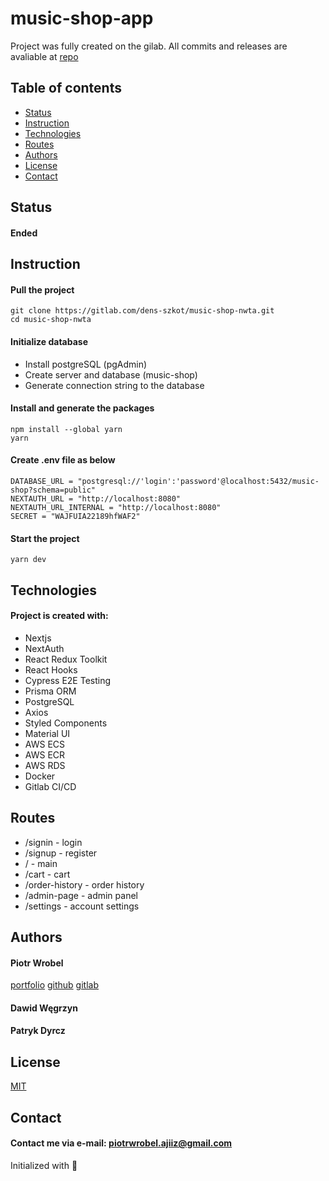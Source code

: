 # music-shop-app
Project was fully created on the gilab. All commits and releases are avaliable at 
[repo](https://gitlab.com/dens-szkot/music-shop-nwta)

## Table of contents
* [Status](#status)
* [Instruction](#instruction)
* [Technologies](#technologies)
* [Routes](#routes)
* [Authors](#authors)
* [License](#license)
* [Contact](#contact)

## Status
#### Ended

## Instruction
#### Pull the project
```
git clone https://gitlab.com/dens-szkot/music-shop-nwta.git
cd music-shop-nwta
```
#### Initialize database
* Install postgreSQL (pgAdmin)
* Create server and database (music-shop)
* Generate connection string to the database
#### Install and generate the packages
```
npm install --global yarn
yarn
```
#### Create .env file as below
```
DATABASE_URL = "postgresql://'login':'password'@localhost:5432/music-shop?schema=public"
NEXTAUTH_URL = "http://localhost:8080"
NEXTAUTH_URL_INTERNAL = "http://localhost:8080"
SECRET = "WAJFUIA22189hfWAF2"
```
#### Start the project
```
yarn dev
```

## Technologies
#### Project is created with:
* Nextjs
* NextAuth
* React Redux Toolkit
* React Hooks
* Cypress E2E Testing
* Prisma ORM
* PostgreSQL
* Axios
* Styled Components
* Material UI
* AWS ECS
* AWS ECR
* AWS RDS
* Docker
* Gitlab CI/CD

## Routes
* /signin - login
* /signup - register
* / - main
* /cart - cart
* /order-history - order history
* /admin-page - admin panel
* /settings - account settings

## Authors
#### Piotr Wrobel
[portfolio](https://www.piotrwrobel.xyz/)
[github](https://github.com/ajiiz)
[gitlab](https://gitlab.com/ajiiz)
#### Dawid Węgrzyn
#### Patryk Dyrcz

## License
[MIT](https://choosealicense.com/licenses/mit/)

## Contact
#### Contact me via e-mail: piotrwrobel.ajiiz@gmail.com

Initialized with 🖤
